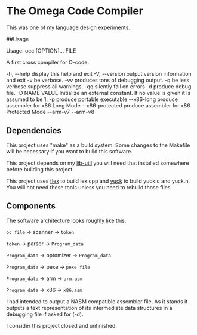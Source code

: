 # The Omega Code Compiler

This was one of my language design experiments.

##Usage

Usage: occ [OPTION]... FILE

A first cross compiler for O-code.

  -h, --help            display this help and exit
  -V, --version         output version information and exit
  -v                    be verbose. -vv produces tons of debugging output.
  -q                    be less verbose suppress all warnings. -qq silently fail on errors
  -d                    produce debug file.
  -D NAME               VALUE   Initialize an external constant. If no value is given it is assumed to be 1.
  -p                    produce portable executable
      --x86-long        produce assembler for x86 Long Mode
      --x86-protected   produce assembler for x86 Protected Mode
      --arm-v7
      --arm-v8

## Dependencies
This project uses "make" as a build system. Some changes to the Makefile will be necessary if you want to build this software.

This project depends on my [lib-util](https://github.com/ammon0/lib-util) you will need that installed somewhere before building this project.

This project uses [flex](https://github.com/westes/flex) to build lex.cpp and [yuck](https://github.com/hroptatyr/yuck) to build yuck.c and yuck.h. You will not need these tools unless you need to rebuild those files.

## Components

The software architecture looks roughly like this.

`oc file` -> scanner -> `token`

`token`   -> parser  -> `Program_data`

`Program_data` -> optomizer -> `Program_data`

`Program_data` -> pexe -> `pexe file`

`Program_data` -> arm  -> `arm.asm`

`Program_data` -> x86  -> `x86.asm`

I had intended to output a NASM compatible assembler file. As it stands it outputs a text representation of its intermediate data structures in a debugging file if asked for (-d).

I consider this project closed and unfinished.




